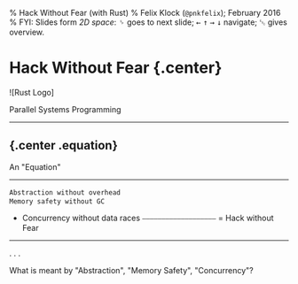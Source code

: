 % Hack Without Fear (with Rust)
% Felix Klock (`@pnkfelix`); February 2016
% FYI: Slides form *2D space*: <kbd class="key">&#x2420;</kbd> goes to next slide; <kbd class="key">&#x2190;</kbd> <kbd class="key">&#x2191;</kbd> <kbd class="key">&#x2192;</kbd> <kbd class="key">&#x2193;</kbd> navigate; <kbd class="key">&#x241B;</kbd> gives overview.

# Hack Without Fear {.center}

<div class="no_border logo">
![Rust Logo]
<div>

[Rust Logo]: Rust_programming_language_black_logo.svg

Parallel Systems Programming

----

## {.center .equation}

An "Equation"

--- ----------------------------------------
    Abstraction without overhead
    Memory safety without GC
  + Concurrency without data races
    ⎯⎯⎯⎯⎯⎯⎯⎯⎯⎯⎯⎯⎯⎯⎯⎯⎯⎯⎯
  = Hack without Fear
--- ----------------------------------------

. . .

What is meant by "Abstraction", "Memory Safety", "Concurrency"?
